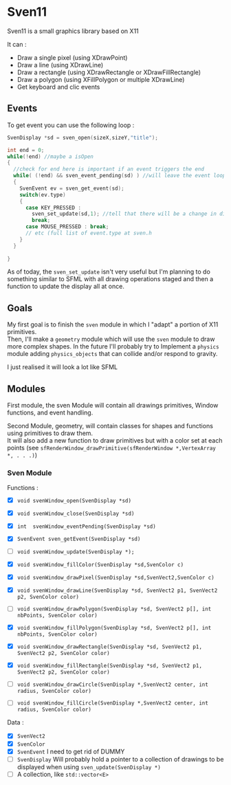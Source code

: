 # Sven11

Sven11 is a small graphics library based on X11

It can :  

- Draw a single pixel (using XDrawPoint)  
- Draw a line (using XDrawLine)  
- Draw a rectangle (using XDrawRectangle or XDrawFillRectangle)  
- Draw a polygon (using XFillPolygon or multiple XDrawLine)  
- Get keyboard and clic events  

## Events

To get event you can use the following loop :  

```c
SvenDisplay *sd = sven_open(sizeX,sizeY,"title");

int end = 0;
while(!end) //maybe a isOpen
{
  //check for end here is important if an event triggers the end  
  while( (!end) && sven_event_pending(sd) ) //will leave the event loop is update is set to 1 (change in display)
  {
    SvenEvent ev = sven_get_event(sd);
    switch(ev.type)
    {
      case KEY_PRESSED :
        sven_set_update(sd,1); //tell that there will be a change in display
        break;
      case MOUSE_PRESSED : break;
      // etc (full list of event.type at sven.h
    }
  }
  
}
```

As of today, the `sven_set_update` isn't very useful but I'm planning to do something similar to SFML with all drawing operations staged and then a function to update the display all at once.

## Goals

My first goal is to finish the `sven` module in which I "adapt" a portion of X11 primitives.  
Then, I'll make a `geometry` module which will use the `sven` module to draw more complex shapes.
In the future I'll probably try to Implement a `physics` module adding `physics_objects` that can collide and/or respond to gravity.

I just realised it will look a lot like SFML  

## Modules

First module, the sven Module will contain all drawings primitives, Window functions, and event handling.  

Second Module, geometry, will contain classes for shapes and functions using primitives to draw them.  
It will also add a new function to draw primitives but with a color set at each points (see `sfRenderWindow_drawPrimitive(sfRenderWindow *,VertexArray *, . . .)`)  

### Sven Module

Functions :  

- [x] `void svenWindow_open(SvenDisplay *sd)`
- [x] `void svenWindow_close(SvenDisplay *sd)`
- [x] `int  svenWindow_eventPending(SvenDisplay *sd)`
- [x] `SvenEvent sven_getEvent(SvenDisplay *sd)`
- [ ] `void svenWindow_update(SvenDisplay *);`

- [x] `void svenWindow_fillColor(SvenDisplay *sd,SvenColor c)`
- [x] `void svenWindow_drawPixel(SvenDisplay *sd,SvenVect2,SvenColor c)`
- [x] `void svenWindow_drawLine(SvenDisplay *sd, SvenVect2 p1, SvenVect2 p2, SvenColor color)`
- [ ] `void svenWindow_drawPolygon(SvenDisplay *sd, SvenVect2 p[], int nbPoints, SvenColor color)`
- [x] `void svenWindow_fillPolygon(SvenDisplay *sd, SvenVect2 p[], int nbPoints, SvenColor color)`
- [x] `void svenWindow_drawRectangle(SvenDisplay *sd, SvenVect2 p1, SvenVect2 p2, SvenColor color)`
- [x] `void svenWindow_fillRectangle(SvenDisplay *sd, SvenVect2 p1, SvenVect2 p2, SvenColor color)`
- [ ] `void svenWindow_drawCircle(SvenDisplay *,SvenVect2 center, int radius, SvenColor color)`
- [ ] `void svenWindow_fillCircle(SvenDisplay *,SvenVect2 center, int radius, SvenColor color)`

Data :

- [x] `SvenVect2`
- [x] `SvenColor`
- [x] `SvenEvent` I need to get rid of DUMMY
- [ ] `SvenDisplay` Will probably hold a pointer to a collection of drawings to be displayed when using `sven_update(SvenDisplay *)`
- [ ] A collection, like `std::vector<E>`
